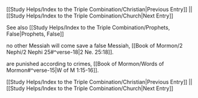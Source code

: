 [[Study Helps/Index to the Triple Combination/Christian|Previous Entry]]  ||  [[Study Helps/Index to the Triple Combination/Church|Next Entry]]

 See also [[Study Helps/Index to the Triple Combination/Prophets, False|Prophets, False]]

 no other Messiah will come save a false Messiah, [[Book of Mormon/2 Nephi/2 Nephi 25#^verse-18|2 Ne. 25:18]].

 are punished according to crimes, [[Book of Mormon/Words of Mormon#^verse-15|W of M 1:15-16]].

[[Study Helps/Index to the Triple Combination/Christian|Previous Entry]]  ||  [[Study Helps/Index to the Triple Combination/Church|Next Entry]]
